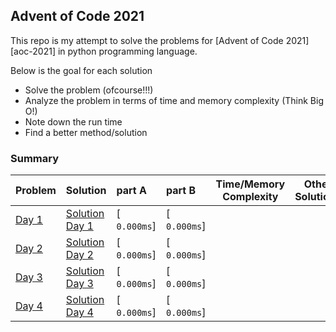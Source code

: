 ## Advent of Code 2021

This repo is my attempt to solve the problems for [Advent of Code 2021][aoc-2021] 
in python programming language.

Below is the goal for each solution

- Solve the problem (ofcourse!!!)
- Analyze the problem in terms of time and memory complexity (Think Big O!)
- Note down the run time
- Find a better method/solution

### Summary

|             Problem                           | Solution                           | part A        | part B        | Time/Memory Complexity | Other Solutions |
|:----------------------------------------------|------------------------------------|:--------------|:--------------| -----------------------| ----------------|
| [Day 1](https://adventofcode.com/2021/day/1)  | [Solution Day 1](./day1/day1.py)   | [`  0.000ms`] | [`  0.000ms`] |
| [Day 2](https://adventofcode.com/2021/day/2)  | [Solution Day 2](./day2/day2.py)   | [`  0.000ms`] | [`  0.000ms`] |
| [Day 3](https://adventofcode.com/2021/day/3)  | [Solution Day 3](./day3/day3.py)   | [`  0.000ms`] | [`  0.000ms`] |
| [Day 4](https://adventofcode.com/2021/day/4)  | [Solution Day 4](./day4/day4.py)   | [`  0.000ms`] | [`  0.000ms`] |